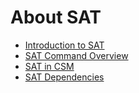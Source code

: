 # About SAT

- [Introduction to SAT](Introduction_to_SAT.md)
- [SAT Command Overview](SAT_Command_Overview.md)
- [SAT in CSM](SAT_in_CSM.md)
- [SAT Dependencies](SAT_Dependencies.md)

